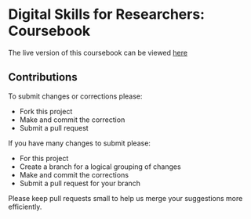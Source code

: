 # Digital Skills for Researchers: Coursebook

The live version of this coursebook can be viewed [here](digital-skills-for-researchers.github.io/coursebook/)

## Contributions

To submit changes or corrections please:

- Fork this project
- Make and commit the correction
- Submit a pull request

If you have many changes to submit please:

- For this project
- Create a branch for a logical grouping of changes
- Make and commit the corrections
- Submit a pull request for your branch

Please keep pull requests small to help us merge your suggestions more efficiently.

